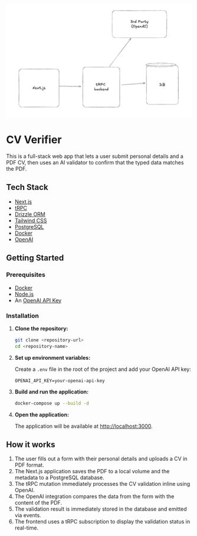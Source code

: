 ![alt text](image.png "Title")

# CV Verifier

This is a full-stack web app that lets a user submit personal details and a PDF CV, then uses an AI validator to confirm that the typed data matches the PDF.

## Tech Stack

- [Next.js](https://nextjs.org)
- [tRPC](https://trpc.io)
- [Drizzle ORM](https://orm.drizzle.team)
- [Tailwind CSS](https://tailwindcss.com)
- [PostgreSQL](https://www.postgresql.org/)
- [Docker](https://www.docker.com/)
- [OpenAI](https://openai.com/)

## Getting Started

### Prerequisites

- [Docker](https://docs.docker.com/get-docker/)
- [Node.js](https://nodejs.org/en/)
- An [OpenAI API Key](https://platform.openai.com/account/api-keys)

### Installation

1.  **Clone the repository:**

    ```bash
    git clone <repository-url>
    cd <repository-name>
    ```

2.  **Set up environment variables:**

    Create a `.env` file in the root of the project and add your OpenAI API key:

    ```
    OPENAI_API_KEY=your-openai-api-key
    ```

3.  **Build and run the application:**

    ```bash
    docker-compose up --build -d
    ```

4.  **Open the application:**

    The application will be available at [http://localhost:3000](http://localhost:3000).

## How it works

1.  The user fills out a form with their personal details and uploads a CV in PDF format.
2.  The Next.js application saves the PDF to a local volume and the metadata to a PostgreSQL database.
3.  The tRPC mutation immediately processes the CV validation inline using OpenAI.
4.  The OpenAI integration compares the data from the form with the content of the PDF.
5.  The validation result is immediately stored in the database and emitted via events.
6.  The frontend uses a tRPC subscription to display the validation status in real-time.
